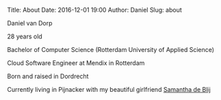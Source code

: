 Title: About
Date: 2016-12-01 19:00
Author: Daniel
Slug: about

Daniel van Dorp

28 years old

Bachelor of Computer Science (Rotterdam University of Applied Science)

Cloud Software Engineer at Mendix in Rotterdam

Born and raised in Dordrecht

Currently living in Pijnacker with my beautiful girlfriend [Samantha de Blij](https://www.samanthadeblij.nl)
